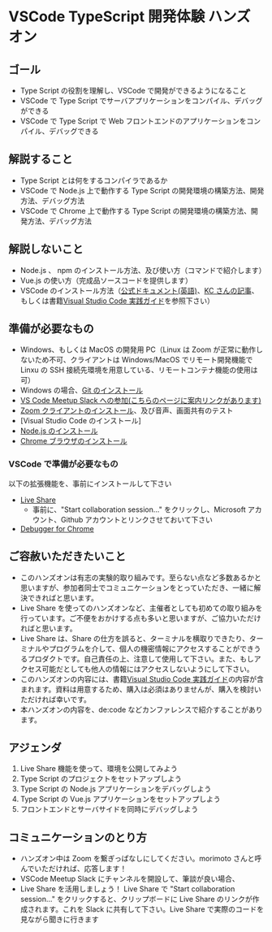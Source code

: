 # VSCode TypeScript 開発体験 ハンズオン

## ゴール

- Type Script の役割を理解し、VSCode で開発ができるようになること
- VSCode で Type Script でサーバアプリケーションをコンパイル、デバッグができる
- VSCode で Type Script で Web フロントエンドのアプリケーションをコンパイル、デバッグできる

## 解説すること

- Type Script とは何をするコンパイラであるか
- VSCode で Node.js 上で動作する Type Script の開発環境の構築方法、開発方法、デバッグ方法
- VSCode で Chrome 上で動作する Type Script の開発環境の構築方法、開発方法、デバッグ方法

## 解説しないこと

- Node.js 、 npm のインストール方法、及び使い方（コマンドで紹介します）
- Vue.js の使い方（完成品ソースコードを提供します）
- VSCode のインストール方法（[公式ドキュメント(英語)](https://code.visualstudio.com/docs/setup/setup-overview)、[KC さんの記事](https://employment.en-japan.com/engineerhub/entry/2019/06/21/103000)、もしくは書籍[Visual Studio Code 実践ガイド](https://gihyo.jp/book/2020/978-4-297-11201-1)を参照下さい）

## 準備が必要なもの

- Windows、もしくは MacOS の開発用 PC（Linux は Zoom が正常に動作しないため不可、クライアントは Windows/MacOS でリモート開発機能で Linxu の SSH 接続先環境を用意している、リモートコンテナ機能の使用は可）
- Windows の場合、[Git のインストール](https://gitforwindows.org/)
- [VS Code Meetup Slack への参加(こちらのページに案内リンクがあります)](https://vscode.connpass.com/)
- [Zoom クライアントのインストール](https://zoom.us/download)、及び音声、画面共有のテスト
- [Visual Studio Code のインストール]
- [Node.js のインストール](https://nodejs.org/ja/)
- [Chrome ブラウザのインストール](https://www.google.co.jp/chrome/)

### VSCode で準備が必要なもの

以下の拡張機能を、事前にインストールして下さい

- [Live Share](https://marketplace.visualstudio.com/items?itemName=MS-vsliveshare.vsliveshare-pack)
  - 事前に、"Start collaboration session..." をクリックし、Microsoft アカウント、Github アカウントとリンクさせておいて下さい
- [Debugger for Chrome](https://marketplace.visualstudio.com/items?itemName=msjsdiag.debugger-for-chrome)

## ご容赦いただきたいこと

- このハンズオンは有志の実験的取り組みです。至らない点など多数あるかと思いますが、参加者同士でコミュニケーションをとっていただき、一緒に解決できればと思います。
- Live Share を使ってのハンズオンなど、主催者としても初めての取り組みを行っています。ご不便をおかけする点も多いと思いますが、ご協力いただければと思います。
- Live Share は、Share の仕方を誤ると、ターミナルを横取りできたり、ターミナルやプログラムを介して、個人の機密情報にアクセスすることができうるプロダクトです。自己責任の上、注意して使用して下さい。また、もしアクセス可能だとしても他人の情報にはアクセスしないようにして下さい。
- このハンズオンの内容には、書籍[Visual Studio Code 実践ガイド](https://gihyo.jp/book/2020/978-4-297-11201-1)の内容が含まれます。資料は用意するため、購入は必須はありませんが、購入を検討いただければ幸いです。
- 本ハンズオンの内容を、de:code などカンファレンスで紹介することがあります。

## アジェンダ

1. Live Share 機能を使って、環境を公開してみよう
2. Type Script のプロジェクトをセットアップしよう
3. Type Script の Node.js アプリケーションをデバッグしよう
4. Type Script の Vue.js アプリケーションをセットアップしよう
5. フロントエンドとサーバサイドを同時にデバッグしよう

## コミュニケーションのとり方

- ハンズオン中は Zoom を繋ぎっぱなしにしてください。morimoto さんと呼んでいただければ、応答します！
- VSCode Meetup Slack にチャンネルを開設して、筆談が良い場合、
- Live Share を活用しましょう！ Live Share で "Start collaboration session..." をクリックすると、クリップボードに Live Share のリンクが作成されます。これを Slack に共有して下さい。Live Share で実際のコードを見ながら聞きに行きます
